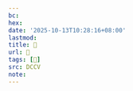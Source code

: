 ```yaml
---
bc:
hex:
date: '2025-10-13T10:28:16+08:00'
lastmod:
title: 􄠿
url: 􄠿
tags: [𥀎]
src: DCCV
note:
---
```

